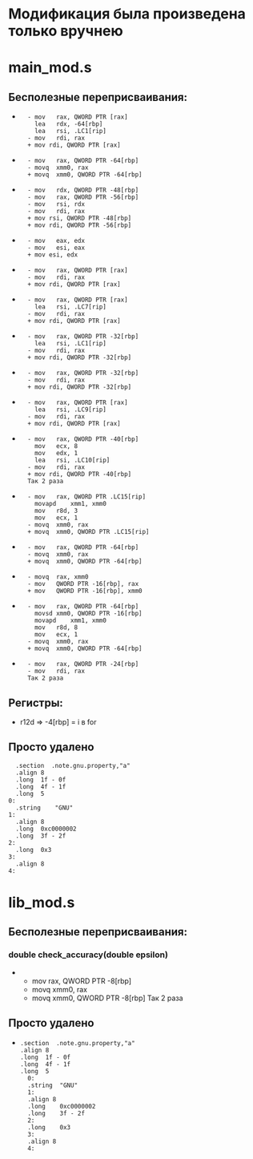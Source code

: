 # Модификация была произведена только вручнею

# __main_mod.s__

##    Бесполезные переприсваивания:
*		- mov	rax, QWORD PTR [rax]
		  lea	rdx, -64[rbp]
		  lea	rsi, .LC1[rip]
		- mov	rdi, rax
		+ mov rdi, QWORD PTR [rax]
*		- mov	rax, QWORD PTR -64[rbp]
		- movq	xmm0, rax
		+ movq	xmm0, QWORD PTR -64[rbp]
*		- mov	rdx, QWORD PTR -48[rbp]
		- mov	rax, QWORD PTR -56[rbp]
		- mov	rsi, rdx
		- mov	rdi, rax
		+ mov rsi, QWORD PTR -48[rbp]
		+ mov rdi, QWORD PTR -56[rbp]
*		- mov	eax, edx
		- mov	esi, eax
		+ mov esi, edx
*		- mov	rax, QWORD PTR [rax]
		- mov	rdi, rax
		+ mov rdi, QWORD PTR [rax]
*		- mov	rax, QWORD PTR [rax]
		  lea	rsi, .LC7[rip]
		- mov	rdi, rax
		+ mov rdi, QWORD PTR [rax]
*		- mov	rax, QWORD PTR -32[rbp]
		  lea	rsi, .LC1[rip]
		- mov	rdi, rax
		+ mov rdi, QWORD PTR -32[rbp]
*		- mov	rax, QWORD PTR -32[rbp]
		- mov	rdi, rax
		+ mov rdi, QWORD PTR -32[rbp]
*		- mov	rax, QWORD PTR [rax]
		  lea	rsi, .LC9[rip]
		- mov	rdi, rax
		+ mov rdi, QWORD PTR [rax]
*		- mov	rax, QWORD PTR -40[rbp]
		  mov	ecx, 8
		  mov	edx, 1
		  lea	rsi, .LC10[rip]
		- mov	rdi, rax
		+ mov rdi, QWORD PTR -40[rbp]
		Так 2 раза
*		- mov	rax, QWORD PTR .LC15[rip]
		  movapd	xmm1, xmm0
		  mov	r8d, 3
		  mov	ecx, 1
		- movq	xmm0, rax
		+ movq	xmm0, QWORD PTR .LC15[rip]
*		- mov	rax, QWORD PTR -64[rbp]
		- movq	xmm0, rax
		+ movq 	xmm0, QWORD PTR -64[rbp]
*		- movq	rax, xmm0
		- mov	QWORD PTR -16[rbp], rax
		+ mov	QWORD PTR -16[rbp], xmm0
*		- mov	rax, QWORD PTR -64[rbp]
		  movsd	xmm0, QWORD PTR -16[rbp]
		  movapd	xmm1, xmm0
		  mov	r8d, 8
		  mov	ecx, 1
		- movq	xmm0, rax
		+ movq	xmm0, QWORD PTR -64[rbp]
*		- mov	rax, QWORD PTR -24[rbp]
		- mov	rdi, rax
		Так 2 раза
##    Регистры:
* r12d => -4[rbp] = i в for

##    Просто удалено
      .section	.note.gnu.property,"a"
      .align 8
      .long	 1f - 0f
      .long	 4f - 1f
      .long	 5
    0:
      .string	 "GNU"
    1:
      .align 8
      .long	 0xc0000002
      .long	 3f - 2f
    2:
      .long	 0x3
    3:
      .align 8
    4:
    

# __lib_mod.s__
##    Бесполезные переприсваивания:

### double check_accuracy(double epsilon)
* 	- mov	rax, QWORD PTR -8[rbp]
	- movq	xmm0, rax
	+ movq	xmm0, QWORD PTR -8[rbp]
	Так 2 раза

##    Просто удалено
*     .section	.note.gnu.property,"a"
      .align 8
      .long	 1f - 0f
      .long	 4f - 1f
      .long	 5
    	0:
      	.string	 "GNU"
    	1:
      	.align 8
      	.long	 0xc0000002
      	.long	 3f - 2f
    	2:
      	.long	 0x3
    	3:
      	.align 8
    	4:

